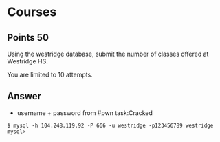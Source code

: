 # Courses

## Points 50

Using the westridge database, submit the number of classes offered at Westridge HS.

You are limited to 10 attempts.

## Answer

* username + password from #pwn task:Cracked

```
$ mysql -h 104.248.119.92 -P 666 -u westridge -p123456789 westridge
mysql>
```
